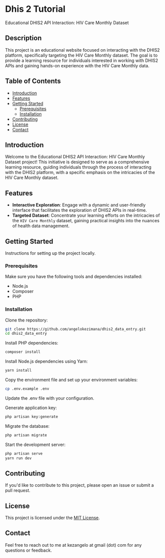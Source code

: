 # Dhis 2 Tutorial

Educational DHIS2 API Interaction: HIV Care Monthly Dataset

## Description

This project is an educational website focused on interacting with the DHIS2 platform, specifically targeting the HIV Care Monthly dataset. The goal is to provide a learning resource for individuals interested in working with DHIS2 APIs and gaining hands-on experience with the HIV Care Monthly data.

## Table of Contents

- [Introduction](#introduction)
- [Features](#features)
- [Getting Started](#getting-started)
  - [Prerequisites](#prerequisites)
  - [Installation](#installation)
- [Contributing](#contributing)
- [License](#license)
- [Contact](#contact)

## Introduction

Welcome to the Educational DHIS2 API Interaction: HIV Care Monthly Dataset project! This initiative is designed to serve as a comprehensive learning resource, guiding individuals through the process of interacting with the DHIS2 platform, with a specific emphasis on the intricacies of the HIV Care Monthly dataset.

## Features

- **Interactive Exploration**: Engage with a dynamic and user-friendly interface that facilitates the exploration of DHIS2 APIs in real-time.
- **Targeted Dataset**: Concentrate your learning efforts on the intricacies of the `HIV Care Monthly` dataset, gaining practical insights into the nuances of health data management.

## Getting Started

Instructions for setting up the project locally.

### Prerequisites

Make sure you have the following tools and dependencies installed:

- Node.js
- Composer
- PHP

### Installation

Clone the repository:

```bash
git clone https://github.com/angelokezimana/dhis2_data_entry.git
cd dhis2_data_entry
```

Install PHP dependencies:

```bash
composer install
```

Install Node.js dependencies using Yarn:

```bash
yarn install
```

Copy the environment file and set up your environment variables:

```bash
cp .env.example .env
```

Update the .env file with your configuration.

Generate application key:

```bash
php artisan key:generate
```

Migrate the database:

```bash
php artisan migrate
```

Start the development server:

```bash
php artisan serve
yarn run dev
```

## Contributing

If you'd like to contribute to this project, please open an issue or submit a pull request.

## License

This project is licensed under the [MIT License](LICENSE).

## Contact

Feel free to reach out to me at kezangelo at gmail (dot) com for any questions or feedback.
